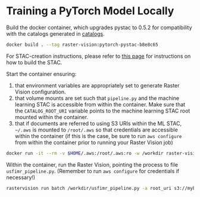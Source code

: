 # Training a PyTorch Model Locally

Build the docker container, which upgrades pystac to 0.5.2 for compatibility with the catalogs generated in [catalogs](../catalogs).

```bash
docker build . --tag raster-vision:pytorch-pystac-b8e8c65
```

For STAC-creation instructions, please refer to [this page](../catalogs/sen1floods11-mldata/README.md) for instructions on how to build the STAC.

Start the container ensuring:

1. that environment variables are appropriately set to generate Raster Vision configuration.
2. that volume mounts are set such that `pipeline.py` and the machine learning STAC is accessible from within the container. Make sure that the `CATALOG_ROOT_URI` variable points to the machine learning STAC root mounted within the container.
3. that if documents are referred to using S3 URIs within the ML STAC, `~/.aws` is mounted to `/root/.aws` so that credentials are accessible within the container (if this is the case, be sure to run `aws configure` from within the container prior to running your Raster Vision job)

```bash
docker run -it --rm -v $HOME/.aws:/root/.aws:ro -w /workdir raster-vision:pytorch-pystac-b8e8c65 bash
```

Within the container, run the Raster Vision, pointing the process to file `usfimr_pipeline.py`. (Remember to run `aws configure` for credentials if necessary!)

```bash
rastervision run batch /workdir/usfimr_pipeline.py -a root_uri s3://mybucket/mypath/hand/ -a catalog_root /vsitar//vsis3/mybucket/catalogs.tar/mldata_hand/catalog.json -a epochs 1
```

